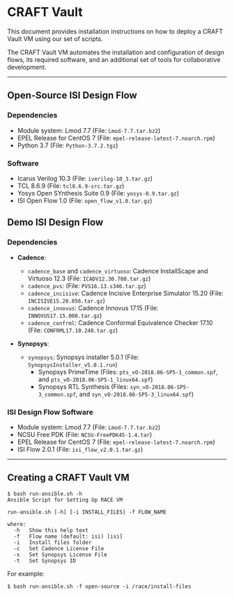 # CRAFT Vault

This document provides installation instructions on how to deploy a CRAFT Vault VM using our set of scripts.

The CRAFT Vault VM automates the installation and configuration of design flows, its required software, and an additional set of tools for collaborative development.

---

## Open-Source ISI Design Flow

### Dependencies

- Module system: Lmod 7.7 (File: `Lmod-7.7.tar.bz2`)
- EPEL Release for CentOS 7 (File: `epel-release-latest-7.noarch.rpm`)
- Python 3.7 (File: `Python-3.7.2.tgz`)

### Software

- Icarus Verilog 10.3 (File: `iverilog-10_3.tar.gz`)
- TCL 8.6.9 (File: `tcl8.6.9-src.tar.gz`)
- Yosys Open SYnthesis Suite 0.9 (File: `yosys-0.9.tar.gz`)
- ISI Open Flow 1.0 (File: `open_flow_v1.0.tar.gz`)

## Demo ISI Design Flow

### Dependencies

- **Cadence**:
  - `cadence_base` and `cadence_virtuoso`: Cadence InstallScape and Virtuoso 12.3 (File: `ICADV12.30.700.tar.gz`)
  - `cadence_pvs`: (File: `PVS16.13.s346.tar.gz`)
  - `cadence_incisive`: Cadence Incisive Enterprise Simulator 15.20 (File: `INCISIVE15.20.056.tar.gz`)
  - `cadence_innovus`: Cadence Innovus 17.15 (File: `INNOVUS17.15.000.tar.gz`)
  - `cadence_confrml`: Cadence Conformal Equivalence Checker 17.10 (File: `CONFRML17.10.240.tar.gz`)

- **Synopsys**:
  - `synopsys`: Synopsys installer 5.0.1 (File: `SynopsysInstaller_v5.0.1.run`)
    - Synopsys PrimeTime (Files: `pts_vO-2018.06-SP5-1_common.spf`, and `pts_vO-2018.06-SP5-1_linux64.spf`)
    - Synopsys RTL Synthesis (Files: `syn_vO-2018.06-SP5-3_common.spf`, and `syn_vO-2018.06-SP5-3_linux64.spf`)

### ISI Design Flow Software

- Module system: Lmod 7.7 (File: `Lmod-7.7.tar.bz2`)
- NCSU Free PDK (File: `NCSU-FreePDK45-1.4.tar`)
- EPEL Release for CentOS 7 (File: `epel-release-latest-7.noarch.rpm`)
- ISI Flow 2.0.1 (File: `isi_flow_v2.0.1.tar.gz`)

---

## Creating a CRAFT Vault VM

```
$ bash run-ansible.sh -h
Ansible Script for Setting Up RACE VM

run-ansible.sh [-h] [-i INSTALL_FILES] -f FLOW_NAME

where:
  -h   Show this help text
  -f   Flow name (default: isi) [isi]
  -i   Install files folder
  -c   Set Cadence License File
  -s   Set Synopsys License File
  -t   Set Synopsys ID
```

For example:

```
$ bash run-ansible.sh -f open-source -i /race/install-files
```

